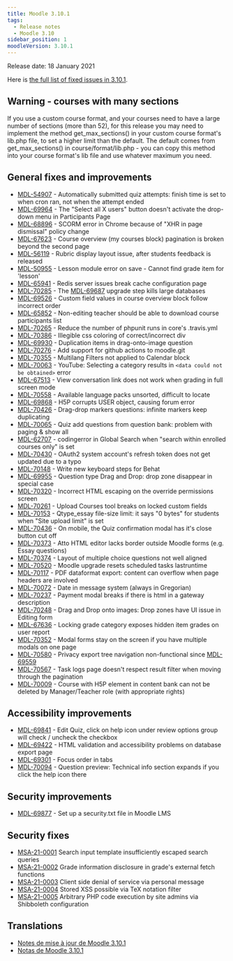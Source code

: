 ```yaml
---
title: Moodle 3.10.1
tags:
  - Release notes
  - Moodle 3.10
sidebar_position: 1
moodleVersion: 3.10.1
---
```

Release date: 18 January 2021

Here is [the full list of fixed issues in 3.10.1](https://tracker.moodle.org/secure/IssueNavigator!executeAdvanced.jspa?jqlQuery=project+%3D+mdl+AND+resolution+%3D+fixed+AND+fixVersion+in+%28%223.10.1%22%29+ORDER+BY+priority+DESC&runQuery=true&clear=true).

## Warning - courses with many sections

If you use a custom course format, and your courses need to have a large number of sections (more than 52),  for this release you may need to implement the method get_max_sections() in your custom course format's lib.php file, to set a higher limit than the default.  The default comes from get_max_sections() in course/format/lib.php - you can copy this method into your course format's lib file and use whatever maximum you need.

## General fixes and improvements

- [MDL-54907](https://tracker.moodle.org/browse/MDL-54907) - Automatically submitted quiz attempts: finish time is set to when cron ran, not when the attempt ended
- [MDL-69964](https://tracker.moodle.org/browse/MDL-69964) - The "Select all X users" button doesn't activate the drop-down menu in Participants Page
- [MDL-68896](https://tracker.moodle.org/browse/MDL-68896) - SCORM error in Chrome because of "XHR in page dismissal" policy change
- [MDL-67623](https://tracker.moodle.org/browse/MDL-67623) - Course overview (my courses block) pagination is broken beyond the second page
- [MDL-56119](https://tracker.moodle.org/browse/MDL-56119) - Rubric display layout issue, after students feedback is released
- [MDL-50955](https://tracker.moodle.org/browse/MDL-50955) - Lesson module error on save - Cannot find grade item for 'lesson'
- [MDL-65941](https://tracker.moodle.org/browse/MDL-65941) - Redis server issues break cache configuration page
- [MDL-70285](https://tracker.moodle.org/browse/MDL-70285) - The [MDL-69687](https://tracker.moodle.org/browse/MDL-69687) upgrade step kills large databases
- [MDL-69526](https://tracker.moodle.org/browse/MDL-69526) - Custom field values in course overview block follow incorrect order
- [MDL-65852](https://tracker.moodle.org/browse/MDL-65852) - Non-editing teacher should be able to download course participants list
- [MDL-70265](https://tracker.moodle.org/browse/MDL-70265) - Reduce the number of phpunit runs in core's .travis.yml
- [MDL-70386](https://tracker.moodle.org/browse/MDL-70386) - Illegible css coloring of correct/incorrect div
- [MDL-69930](https://tracker.moodle.org/browse/MDL-69930) - Duplication items in drag-onto-image question
- [MDL-70276](https://tracker.moodle.org/browse/MDL-70276) - Add support for github actions to moodle.git
- [MDL-70355](https://tracker.moodle.org/browse/MDL-70355) - Multilang Filters not applied to Calendar block
- [MDL-70063](https://tracker.moodle.org/browse/MDL-70063) - YouTube: Selecting a category results in `<data could not be obtained>` error
- [MDL-67513](https://tracker.moodle.org/browse/MDL-67513) - View conversation link does not work when grading in full screen mode
- [MDL-70558](https://tracker.moodle.org/browse/MDL-70558) - Available language packs unsorted, difficult to locate
- [MDL-69868](https://tracker.moodle.org/browse/MDL-69868) - H5P corrupts USER object, causing forum error
- [MDL-70426](https://tracker.moodle.org/browse/MDL-70426) - Drag-drop markers questions: infinite markers keep duplicating
- [MDL-70065](https://tracker.moodle.org/browse/MDL-70065) - Quiz add questions from question bank: problem with paging & show all
- [MDL-62707](https://tracker.moodle.org/browse/MDL-62707) - codingerror in Global Search when "search within enrolled courses only" is set
- [MDL-70430](https://tracker.moodle.org/browse/MDL-70430) - OAuth2 system account's refresh token does not get updated due to a typo
- [MDL-70148](https://tracker.moodle.org/browse/MDL-70148) - Write new keyboard steps for Behat
- [MDL-69955](https://tracker.moodle.org/browse/MDL-69955) - Question type Drag and Drop: drop zone disappear in special case
- [MDL-70320](https://tracker.moodle.org/browse/MDL-70320) - Incorrect HTML escaping on the override permissions screen
- [MDL-70261](https://tracker.moodle.org/browse/MDL-70261) - Upload Courses tool breaks on locked custom fields
- [MDL-70153](https://tracker.moodle.org/browse/MDL-70153) - Qtype_essay file-size limit: it says "0 bytes" for students when "Site upload limit" is set
- [MDL-70436](https://tracker.moodle.org/browse/MDL-70436) - On mobile, the Quiz confirmation modal has it's close button cut off
- [MDL-70373](https://tracker.moodle.org/browse/MDL-70373) - Atto HTML editor lacks border outside Moodle forms (e.g. Essay questions)
- [MDL-70374](https://tracker.moodle.org/browse/MDL-70374) - Layout of multiple choice questions not well aligned
- [MDL-70520](https://tracker.moodle.org/browse/MDL-70520) - Moodle upgrade resets  scheduled tasks lastruntime
- [MDL-70117](https://tracker.moodle.org/browse/MDL-70117) - PDF dataformat export: content can overflow when page headers are involved
- [MDL-70072](https://tracker.moodle.org/browse/MDL-70072) - Date in message system  (always in Gregorian)
- [MDL-70237](https://tracker.moodle.org/browse/MDL-70237) - Payment modal breaks if there is html in a gateway description
- [MDL-70248](https://tracker.moodle.org/browse/MDL-70248) - Drag and Drop onto images: Drop zones have UI issue in Editing form
- [MDL-67636](https://tracker.moodle.org/browse/MDL-67636) - Locking grade category exposes hidden item grades on user report
- [MDL-70352](https://tracker.moodle.org/browse/MDL-70352) - Modal forms stay on the screen if you have multiple modals on one page
- [MDL-70580](https://tracker.moodle.org/browse/MDL-70580) - Privacy export tree navigation non-functional since [MDL-69559](https://tracker.moodle.org/browse/MDL-69559)
- [MDL-70567](https://tracker.moodle.org/browse/MDL-70567) - Task logs page doesn't respect result filter when moving through the pagination
- [MDL-70009](https://tracker.moodle.org/browse/MDL-70009) - Course with H5P element in content bank can not be deleted by Manager/Teacher role (with appropriate rights)

## Accessibility improvements

- [MDL-69841](https://tracker.moodle.org/browse/MDL-69841) - Edit Quiz, click on help icon under review options group will check / uncheck the checkbox
- [MDL-69422](https://tracker.moodle.org/browse/MDL-69422) - HTML validation and accessibility problems on database export page
- [MDL-69301](https://tracker.moodle.org/browse/MDL-69301) - Focus order in tabs
- [MDL-70094](https://tracker.moodle.org/browse/MDL-70094) - Question preview: Technical info section expands if you click the help icon there

## Security improvements

- [MDL-69877](https://tracker.moodle.org/browse/MDL-69877) - Set up a security.txt file in Moodle LMS

## Security fixes

- [MSA-21-0001](https://moodle.org/mod/forum/discuss.php?d=417166) Search input template insufficiently escaped search queries
- [MSA-21-0002](https://moodle.org/mod/forum/discuss.php?d=417167) Grade information disclosure in grade's external fetch functions
- [MSA-21-0003](https://moodle.org/mod/forum/discuss.php?d=417168) Client side denial of service via personal message
- [MSA-21-0004](https://moodle.org/mod/forum/discuss.php?d=417170) Stored XSS possible via TeX notation filter
- [MSA-21-0005](https://moodle.org/mod/forum/discuss.php?d=417171) Arbitrary PHP code execution by site admins via Shibboleth configuration

## Translations

- [Notes de mise à jour de Moodle 3.10.1](https://docs.moodle.org/fr/Notes_de_mise_à_jour_de_Moodle_3.10.1)
- [Notas de Moodle 3.10.1](https://docs.moodle.org/es/Notas_de_Moodle_3.10.1)
